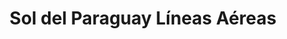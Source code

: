 ---
title: "Sol del Paraguay Líneas Aéreas"
url: /encarnacion/sol-del-paraguay-lineas-aereas/
shop: Reisebüro
---